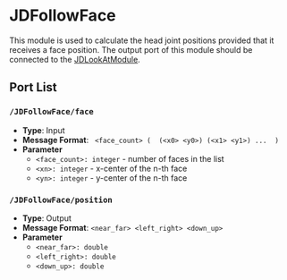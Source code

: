 # JDFollowFace

This module is used to calculate the head joint positions provided that it receives a face position. The output port of this module should be connected to the [JDLookAtModule](JDLookAtModule.md).

## Port List

### ``/JDFollowFace/face``

* **Type**: Input
* **Message Format**: `` <face_count> (  (<x0> <y0>) (<x1> <y1>) ...  )``
* **Parameter**
	* ``<face_count>: integer`` - number of faces in the list
	* ``<xn>: integer`` - x-center of the n-th face
	* ``<yn>: integer`` - y-center of the n-th face

### ``/JDFollowFace/position``

* **Type**: Output
* **Message Format**: ``<near_far> <left_right> <down_up>``
* **Parameter**
	* ``<near_far>: double`` 
	* ``<left_right>: double``
	* ``<down_up>: double`` 